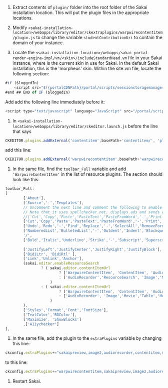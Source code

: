 1. Extract contents of `plugin/` folder into the root folder of the Sakai installation location. This will put the plugin files in the appropriate locations.

1. Modify `<sakai-installation-location>/webapps/library/editor/ckextraplugins/warpwirecontentitem/plugin.js` to change the variable `studentContributionUri` to contain the domain of your instance.

1. Locate the `<sakai-installation-location>/webapps/sakai-portal-render-engine-impl/vm/<skin>/includeStandardHead.vm` file in your Sakai instance,
where <skin> is the current skin in use for Sakai. In the default Sakai installation, this is the 'morpheus' skin. Within the site.vm file,
locate the following section:
```javascript
#if ($loggedIn)
    <script src="$!{portalCDNPath}/portal/scripts/sessionstoragemanager.js$!{portalCDNQuery}"></script>
#end ## END of IF ($loggedIn)
```

Add add the following line immediately before it:
```javascript
<script type="text/javascript" language="JavaScript" src="/portal/scripts/warpwirecontentitem.js"></script>
```

1. In `<sakai-installation-location>/webapps/library/editor/ckeditor.launch.js` before the line that says
```javascript
CKEDITOR.plugins.addExternal('contentitem',basePath+'contentitem/', 'plugin.js');
```

add this line:
```javascript
CKEDITOR.plugins.addExternal('warpwirecontentitem',basePath+'warpwirecontentitem/', 'plugin.js');
```

1. In the same file, find the `toolbar_Full` variable and add `'WarpwireContentItem'` in the list of resource plugins. The section should look like this:
```javascript
toolbar_Full:
[
		['About'],
		['Source','-','Templates'],
		// Uncomment the next line and comment the following to enable the default spell checker.
		// Note that it uses spellchecker.net, displays ads and sends content to remote servers without additional setup.
		//['Cut','Copy','Paste','PasteText','PasteFromWord','-','Print', 'SpellChecker', 'Scayt'],
		['Cut','Copy','Paste','PasteText','PasteFromWord','-','Print', 'SakaiPreview'],
		['Undo','Redo','-','Find','Replace','-','SelectAll','RemoveFormat'],
		['NumberedList','BulletedList','-','Outdent','Indent','Blockquote','CreateDiv'],
		'/',
		['Bold','Italic','Underline','Strike','-','Subscript','Superscript'],
																				['atd-ckeditor'],
		['JustifyLeft','JustifyCenter','JustifyRight','JustifyBlock'],
		['BidiLtr', 'BidiRtl' ],
		['Link','Unlink','Anchor'],
		(sakai.editor.enableResourceSearch
				? ( sakai.editor.contentItemUrl
						? ['WarpwireContentItem', 'ContentItem', 'AudioRecorder','ResourceSearch', 'Image','Movie','Table','HorizontalRule','Smiley','SpecialChar']
						: ['AudioRecorder','ResourceSearch', 'Image','Movie','Table','HorizontalRule','Smiley','SpecialChar']
					)
				: ( sakai.editor.contentItemUrl
						? ['WarpwireContentItem', 'ContentItem', 'AudioRecorder', 'Image','Movie','Table','HorizontalRule','Smiley','SpecialChar']
						: ['AudioRecorder', 'Image','Movie','Table','HorizontalRule','Smiley','SpecialChar']
					)
		),
		['Styles','Format','Font','FontSize'],
		['TextColor','BGColor'],
		['Maximize', 'ShowBlocks']
		,['A11ychecker']
],
```

1. In the same file, add the plugin to the `extraPlugins` variable by changing this line:
```javascript
ckconfig.extraPlugins+="sakaipreview,image2,audiorecorder,contentitem,movieplayer,wordcount,notification,autosave";
```

to this line:
```javascript
ckconfig.extraPlugins+="warpwirecontentitem,sakaipreview,image2,audiorecorder,contentitem,movieplayer,wordcount,notification,autosave";
```

1. Restart Sakai.
